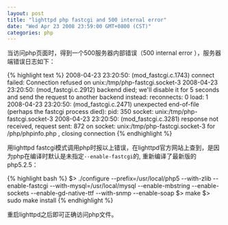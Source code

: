 ```yaml
---
layout: post
title: "lighttpd php fastcgi and 500 internal error"
date: "Wed Apr 23 2008 23:59:00 GMT+0800 (CST)"
categories: php
---
```


当访问php页面时，得到一个500服务器内部错误（500 internal error ），服务器端错误日志如下：

{% highlight text %}
2008-04-23 23:20:50: (mod_fastcgi.c.1743) connect failed: Connection refused on unix:/tmp/php-fastcgi.socket-3
2008-04-23 23:20:50: (mod_fastcgi.c.2912) backend died; we'll disable it for 5 seconds and send the request to another backend instead: reconnects: 0 load: 1
2008-04-23 23:20:50: (mod_fastcgi.c.2471) unexpected end-of-file (perhaps the fastcgi process died): pid: 350 socket: unix:/tmp/php-fastcgi.socket-3
2008-04-23 23:20:50: (mod_fastcgi.c.3281) response not received, request sent: 872 on socket: unix:/tmp/php-fastcgi.socket-3 for /php/phpinfo.php , closing connection
{% endhighlight %}

用lighttpd fastcgi模式调用php时报以上错误，在lighttpd官方网站上查到，是因为php在编译时默认是未指定`--enable-fastcgi`的, 重新编译了最新版的php5.2.5：

{% highlight bash %}
$> ./configure --prefix=/usr/local/php5 --with-zlib --enable-fastcgi --with-mysql=/usr/local/mysql --enable-mbstring --enable-sockets --enable-gd-native-ttf --with-snmp --enable-soap
$> make
$> sudo make install
{% endhighlight %}

重启lighttpd之后即可正确访问php文件。
